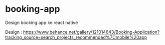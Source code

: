 # booking-app
Design booking app ke react native

Design : https://www.behance.net/gallery/121014643/Booking-Application?tracking_source=search_projects_recommended%7Cmobile%20app
